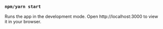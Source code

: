 ### `npm/yarn start`

Runs the app in the development mode.
Open http://localhost:3000 to view it in your browser.
